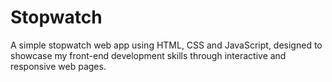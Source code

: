 # Stopwatch
A simple stopwatch web app using HTML, CSS and JavaScript, designed to showcase my front-end development skills through interactive and responsive web pages.
